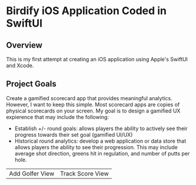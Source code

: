 # Birdify iOS Application Coded in SwiftUI

## Overview
This is my first attempt at creating an iOS application using Apple's SwiftUI and Xcode. 

## Project Goals
Create a gamified scorecard app that provides meaningful analytics. However, I want to keep this simple. Most scorecard apps are copies of physical scorecards on your screen. My goal is to design a gamified UX expierence that may include the following:
 * Establish +/- round goals: allows players the ability to actively see their progress towards their set goal (gamified UI/UX)
* Historical round analytics: develop a web application or data store that allows players the ability to see their progression. This may include average shot direction, greens hit in regulation, and number of putts per hole.

<table>
  <tr>
    <td>Add Golfer View</td>
     <td>Track Score View</td>
  </tr>
  <tr>
  </tr>

